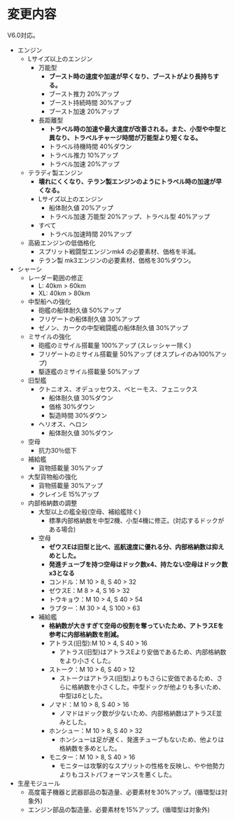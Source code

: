 # 変更内容

V6.0対応。

* エンジン
  * Lサイズ以上のエンジン
    * 万能型
      * **ブースト時の速度や加速が早くなり、ブーストがより長持ちする。**
      * ブースト推力 20%アップ
      * ブースト持続時間 30%アップ
      * ブースト加速 20%アップ
    * 長距離型
      * **トラベル時の加速や最大速度が改善される。また、小型や中型と異なり、トラベルチャージ時間が万能型より短くなる。**
      * トラベル待機時間 40%ダウン
      * トラベル推力 10%アップ
      * トラベル加速 20%アップ
  * テラディ製エンジン
    * **壊れにくくなり、テラン製エンジンのようにトラベル時の加速が早くなる。**
    * Lサイズ以上のエンジン
      * 船体耐久値 20%アップ
      * トラベル加速 万能型 20%アップ、トラベル型 40%アップ
    * すべて
      * トラベル加速時間 20%アップ
  * 高級エンジンの低価格化
    * スプリット戦闘型エンジンmk4 の必要素材、価格を半減。
    * テラン製 mk3エンジンの必要素材、価格を30%ダウン。
* シャーシ
  * レーダー範囲の修正
    * L: 40km > 60km
    * XL: 40km > 80km
  * 中型船への強化
    * 砲艦の船体耐久値 50%アップ
    * フリゲートの船体耐久値 30%アップ
    * ゼノン、カークの中型戦闘艦の船体耐久値 30%アップ
  * ミサイルの強化
    * 砲艦のミサイル搭載量 100%アップ (スレッシャー除く)
    * フリゲートのミサイル搭載量 50%アップ (オスプレイのみ100%アップ)
    * 駆逐艦のミサイル搭載量 50%アップ
  * 旧型艦
    * クトニオス、オデュッセウス、ベヒーモス、フェニックス
      * 船体耐久値 30%ダウン
      * 価格 30%ダウン
      * 製造時間 30%ダウン
    * ヘリオス、ヘロン
      * 船体耐久値 30%ダウン
  * 空母
    * 抗力30％低下
  * 補給艦
    * 貨物搭載量 30%アップ
  * 大型貨物船の強化
    * 貨物搭載量 30%アップ
    * クレインE 15%アップ
  * 内部格納数の調整
    * 大型以上の艦全般(空母、補給艦除く)
      * 標準内部格納数を中型2機、小型4機に修正。(対応するドックがある場合)
    * 空母
      * **ゼウスEは旧型と比べ、巡航速度に優れる分、内部格納数は抑えめとした。**
      * **発進チューブを持つ空母はドック数x4、持たない空母はドック数x3となる**
      * コンドル：M 10 > 8, S 40 > 32
      * ゼウスE：M 8 > 4, S 16 > 32
      * トウキョウ：M 10 > 4, S 40 > 54
      * ラプター：M 30 > 4, S 100 > 63
    * 補給艦
      * **格納数が大きすぎて空母の役割を奪っていたため、アトラスEを参考に内部格納数を削減。**
      * アトラス(旧型):M 10 > 4, S 40 > 16
        * アトラス(旧型)はアトラスEより安価であるため、内部格納数をより小さくした。
      * ストーク：M 10 > 6, S 40 > 12
        * ストークはアトラス(旧型)よりもさらに安価であるため、さらに格納数を小さくした。中型ドックが他よりも多いため、中型は6とした。
      * ノマド：M 10 > 8, S 40 > 16
        * ノマドはドック数が少ないため、内部格納数はアトラスE並みとした。
      * ホンシュー：M 10 > 8, S 40 > 32
        * ホンシューは足が遅く、発進チューブもないため、他よりは格納数を多めとした。
      * モニター：M 10 > 8, S 40 > 16
        * モニターは攻撃的なスプリットの性格を反映し、やや他勢力よりもコストパフォーマンスを悪くした。
* 生産モジュール
  * 高度電子機器と武器部品の製造量、必要素材を30%アップ。(循環型は対象外)
  * エンジン部品の製造量、必要素材を15%アップ。(循環型は対象外)